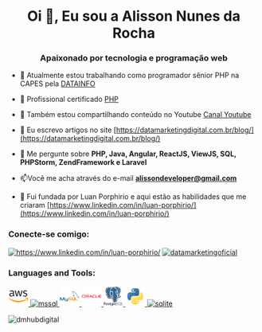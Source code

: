 <h1 align="center">Oi 👋, Eu sou a Alisson Nunes da Rocha</h1>
<h3 align="center">Apaixonado por tecnologia e programação web</h3>

- 🔭 Atualmente estou trabalhando como programador sênior PHP na CAPES pela [DATAINFO](https://www.datainfo.inf.br)

- 🌱 Profissional certificado [PHP](https://www.zend-zce.com/en/yellow-pages/ZEND023956)

- 👯 Também estou compartilhando conteúdo no Youtube [Canal Youtube](https://www.youtube.com/channel/UCAg-ddg4ptqzTP8mu4NlLSA)

- 📝 Eu escrevo artigos no site [https://datamarketingdigital.com.br/blog/](https://datamarketingdigital.com.br/blog/)

- 💬 Me pergunte sobre **PHP, Java, Angular, ReactJS, ViewJS, SQL, PHPStorm, ZendFramework e Laravel**

- 📫Você me acha através do e-mail **alissondeveloper@gmail.com**

- 📄 Fui fundada por Luan Porphirio e aqui estão as habilidades que me criaram [https://www.linkedin.com/in/luan-porphirio/](https://www.linkedin.com/in/luan-porphirio/)

<h3 align="left">Conecte-se comigo:</h3>
<p align="left">
<a href="https://www.linkedin.com/in/alisson-nunes-da-rocha-93b69417" target="blank"><img align="center" src="https://raw.githubusercontent.com/rahuldkjain/github-profile-readme-generator/master/src/images/icons/Social/linked-in-alt.svg" alt="https://www.linkedin.com/in/luan-porphirio/" height="30" width="40" /></a>
<a href="https://www.instagram.com/alissondeveloper" target="blank"><img align="center" src="https://raw.githubusercontent.com/rahuldkjain/github-profile-readme-generator/master/src/images/icons/Social/instagram.svg" alt="datamarketingoficial" height="30" width="40" /></a>
</p>

<h3 align="left">Languages and Tools:</h3>
<p align="left"> <a href="https://aws.amazon.com" target="_blank"> <img src="https://raw.githubusercontent.com/devicons/devicon/master/icons/amazonwebservices/amazonwebservices-original-wordmark.svg" alt="aws" width="40" height="40"/> </a> <a href="https://www.microsoft.com/en-us/sql-server" target="_blank"> <img src="https://www.svgrepo.com/show/303229/microsoft-sql-server-logo.svg" alt="mssql" width="40" height="40"/> </a> <a href="https://www.mysql.com/" target="_blank"> <img src="https://raw.githubusercontent.com/devicons/devicon/master/icons/mysql/mysql-original-wordmark.svg" alt="mysql" width="40" height="40"/> </a> <a href="https://www.oracle.com/" target="_blank"> <img src="https://raw.githubusercontent.com/devicons/devicon/master/icons/oracle/oracle-original.svg" alt="oracle" width="40" height="40"/> </a> <a href="https://www.postgresql.org" target="_blank"> <img src="https://raw.githubusercontent.com/devicons/devicon/master/icons/postgresql/postgresql-original-wordmark.svg" alt="postgresql" width="40" height="40"/> </a> <a href="https://www.python.org" target="_blank"> <img src="https://raw.githubusercontent.com/devicons/devicon/master/icons/python/python-original.svg" alt="python" width="40" height="40"/> </a> <a href="https://www.sqlite.org/" target="_blank"> <img src="https://www.vectorlogo.zone/logos/sqlite/sqlite-icon.svg" alt="sqlite" width="40" height="40"/> </a> </p>

<p><img align="center" src="https://github-readme-stats.vercel.app/api/top-langs?username=dmhubdigital&show_icons=true&locale=en&layout=compact" alt="dmhubdigital" /></p>


<!---
- 👋 Oi, eu sou a Data Marketing ou pode me chamar pelo @dmhubdigital
- 👀 I’m interested in ...
- 🌱 I’m currently learning ...
- 💞️ I’m looking to collaborate on ...
- 📫 How to reach me ...


dmhubdigital/dmhubdigital is a ✨ special ✨ repository because its `README.md` (this file) appears on your GitHub profile.
You can click the Preview link to take a look at your changes.
--->
